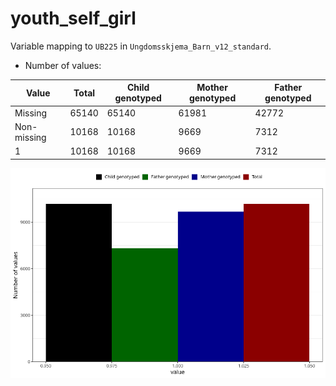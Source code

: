 # youth_self_girl
Variable mapping to `UB225` in `Ungdomsskjema_Barn_v12_standard`.
- Number of values:

| Value | Total | Child genotyped | Mother genotyped | Father genotyped |
| ----- | ----- | --------------- | ---------------- | ---------------- |
| Missing | 65140 | 65140 | 61981 | 42772 |
| Non-missing | 10168 | 10168 | 9669 | 7312 |
| 1 | 10168 | 10168 | 9669 | 7312 |



![](youth_self_girl_n.png)




